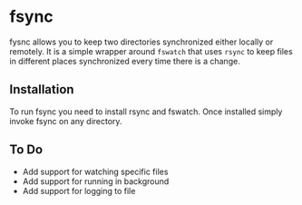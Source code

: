 # fsync
fysnc allows you to keep two directories synchronized either locally or remotely. It is a simple wrapper around `fswatch` that uses `rsync` to keep files in different places synchronized every time there is a change. 

## Installation
To run fsync you need to install rsync and fswatch. Once installed simply invoke fsync on any directory.

## To Do
- Add support for watching specific files
- Add support for running in background
- Add support for logging to file


